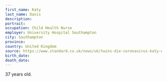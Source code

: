 ```yaml
---
first_name: Katy
last_name: Davis
description: 
portrait: 
occupation: Child Health Nurse
employer: University Hospital Southampton
city: Southampton
province: 
country: United Kingdom
source: https://www.standard.co.uk/news/uk/twins-die-coronavirus-katy-emma-davis-a4423746.html?utm_medium=Social&amp;utm_source=Facebook&amp;fbclid=IwAR0vvdJXuleox8ogwPDESXWEEdYm1guQuK0Q3AFnss7OqxxCmkZkoAPqV5Q#Echobox=1587754985
birth_date: 
death_date: 
---
```


37 years old.